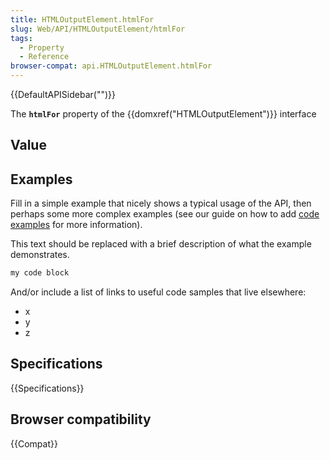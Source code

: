 ```yaml
---
title: HTMLOutputElement.htmlFor
slug: Web/API/HTMLOutputElement/htmlFor
tags:
  - Property
  - Reference
browser-compat: api.HTMLOutputElement.htmlFor
---
```

{{DefaultAPISidebar("")}}

The **`htmlFor`** property of the {{domxref("HTMLOutputElement")}} interface 

## Value



## Examples

Fill in a simple example that nicely shows a typical usage of the API, then perhaps some more complex examples (see our guide on how to add [code examples](/en-US/docs/MDN/Contribute/Structures/Code_examples) for more information).

This text should be replaced with a brief description of what the example demonstrates.

```js
my code block
```

And/or include a list of links to useful code samples that live elsewhere:

*   x
*   y
*   z

## Specifications

{{Specifications}}

## Browser compatibility

{{Compat}}


